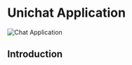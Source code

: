 # Unichat Application

![Chat Application](https://i.ibb.co/GJwyy9m/Bv9-Js3-QLOLY-HD.jpg)

## Introduction

